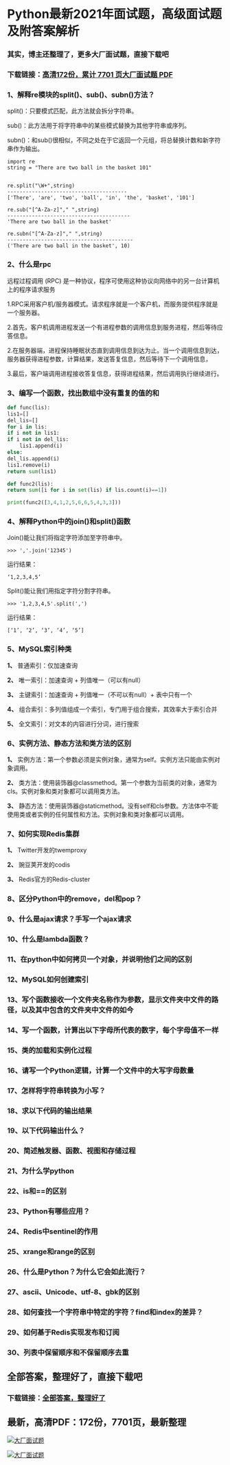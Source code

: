 # Python最新2021年面试题，高级面试题及附答案解析

### 其实，博主还整理了，更多大厂面试题，直接下载吧

### 下载链接：[高清172份，累计 7701 页大厂面试题  PDF](https://github.com/souyunku/DevBooks/blob/master/docs/index.md)



### 1、解释re模块的split()、sub()、subn()方法？

split()：只要模式匹配，此方法就会拆分字符串。

sub()：此方法用于将字符串中的某些模式替换为其他字符串或序列。

subn()：和sub()很相似，不同之处在于它返回一个元组，将总替换计数和新字符串作为输出。

```
import re
string = "There are two ball in the basket 101"


re.split("\W+",string)
---------------------------------------
['There', 'are', 'two', 'ball', 'in', 'the', 'basket', '101']

re.sub("[^A-Za-z]"," ",string)
----------------------------------------
'There are two ball in the basket'

re.subn("[^A-Za-z]"," ",string)
-----------------------------------------
('There are two ball in the basket', 10)
```


### 2、什么是rpc

远程过程调用 (RPC) 是一种协议，程序可使用这种协议向网络中的另一台计算机上的程序请求服务

1.RPC采用客户机/服务器模式。请求程序就是一个客户机，而服务提供程序就是一个服务器。

2.首先，客户机调用进程发送一个有进程参数的调用信息到服务进程，然后等待应答信息。

2.在服务器端，进程保持睡眠状态直到调用信息到达为止。当一个调用信息到达，服务器获得进程参数，计算结果，发送答复信息，然后等待下一个调用信息，

3.最后，客户端调用进程接收答复信息，获得进程结果，然后调用执行继续进行。


### 3、编写一个函数，找出数组中没有重复的值的和

```python
def func(lis):
lis1=[]
del_lis=[]
for i in lis:
if i not in lis1:
if i not in del_lis:
    lis1.append(i)
else:
del_lis.append(i)
lis1.remove(i)
return sum(lis1)

def func2(lis):
return sum([i for i in set(lis) if lis.count(i)==1])

print(func2([3,4,1,2,5,6,6,5,4,3,3]))
```


### 4、解释Python中的join()和split()函数

Join()能让我们将指定字符添加至字符串中。

```
>>> ','.join('12345')
```

运行结果：

```
‘1,2,3,4,5’
```

Split()能让我们用指定字符分割字符串。

```
>>> '1,2,3,4,5'.split(',')
```

运行结果：

```
[‘1’, ‘2’, ‘3’, ‘4’, ‘5’]
```


### 5、MySQL索引种类

**1、** 普通索引：仅加速查询

**2、** 唯一索引：加速查询 + 列值唯一（可以有null）

**3、** 主键索引：加速查询 + 列值唯一（不可以有null）+ 表中只有一个

**4、** 组合索引：多列值组成一个索引，专门用于组合搜索，其效率大于索引合并

**5、** 全文索引：对文本的内容进行分词，进行搜索


### 6、实例方法、静态方法和类方法的区别

**1、** 实例方法：第一个参数必须是实例对象，通常为self。实例方法只能由实例对象调用。

**2、** 类方法：使用装饰器@classmethod。第一个参数为当前类的对象，通常为cls。实例对象和类对象都可以调用类方法。

**3、** 静态方法：使用装饰器@staticmethod。没有self和cls参数。方法体中不能使用类或者实例的任何属性和方法。实例对象和类对象都可以调用。


### 7、如何实现Redis集群

**1、** Twitter开发的twemproxy

**2、** 豌豆荚开发的codis

**3、** Redis官方的Redis-cluster


### 8、区分Python中的remove，del和pop？
### 9、什么是ajax请求？手写一个ajax请求
### 10、什么是lambda函数？
### 11、在python中如何拷贝一个对象，并说明他们之间的区别
### 12、MySQL如何创建索引
### 13、写个函数接收一个文件夹名称作为参数，显示文件夹中文件的路径，以及其中包含的文件夹中文件的如今
### 14、写一个函数，计算出以下字母所代表的数字，每个字母值不一样
### 15、类的加载和实例化过程
### 16、请写一个Python逻辑，计算一个文件中的大写字母数量
### 17、怎样将字符串转换为小写？
### 18、求以下代码的输出结果
### 19、以下代码输出什么？
### 20、简述触发器、函数、视图和存储过程
### 21、为什么学python
### 22、is和==的区别
### 23、Python有哪些应用？
### 24、Redis中sentinel的作用
### 25、xrange和range的区别
### 26、什么是Python？为什么它会如此流行？
### 27、ascii、Unicode、utf-8、gbk的区别
### 28、如何查找一个字符串中特定的字符？find和index的差异？
### 29、如何基于Redis实现发布和订阅
### 30、列表中保留顺序和不保留顺序去重




## 全部答案，整理好了，直接下载吧

### 下载链接：[全部答案，整理好了](https://www.souyunku.com/wp-content/uploads/weixin/githup-weixin-2.png)




## 最新，高清PDF：172份，7701页，最新整理

[![大厂面试题](https://www.souyunku.com/wp-content/uploads/weixin/mst.png "架构师专栏")](https://www.souyunku.com/wp-content/uploads/weixin/githup-weixin.png "架构师专栏")

[![大厂面试题](https://www.souyunku.com/wp-content/uploads/weixin/githup-weixin.png "架构师专栏")](https://www.souyunku.com/wp-content/uploads/weixin/githup-weixin.png "架构师专栏")
